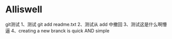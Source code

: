 # Alliswell
git测试
1、测试 git add readme.txt
2、测试从 add 中撤回
3、测试这是什么啊懵逼
4、creating a new branck is quick AND simple

